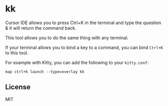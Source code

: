 kk
==

Cursor IDE allows you to press Ctrl+K in the terminal and type the question & it will return the command back.

This tool allows you to do the same thing with any terminal.

If your terminal allows you to bind a key to a command, you can bind `Ctrl+K` to this tool.

For example with Kitty, you can add the following to your `kitty.conf`:

```
map ctrl+k launch --type=overlay kk
```

## License

MIT
